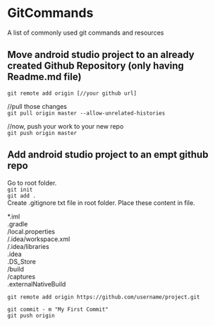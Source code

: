 # GitCommands
A list of commonly used git commands and resources

## Move android studio project to an already created Github Repository (only having Readme.md file)

`git remote add origin [//your github url]`

//pull those changes<br>
`git pull origin master --allow-unrelated-histories`

//now, push your work to your new repo<br>
`git push origin master`

## Add android studio project to an empt github repo
Go to root folder.<br>
`git init`<br>
`git add .`<br>
Create .gitignore txt file in root folder. Place these content in file.<br>

*.iml<br>
.gradle<br>
/local.properties<br>
/.idea/workspace.xml<br>
/.idea/libraries<br>
.idea<br>
.DS_Store<br>
/build<br>
/captures<br>
.externalNativeBuild<br>

`git remote add origin https://github.com/username/project.git`<br>

`git commit - m "My First Commit"`<br>
`git push origin`<br>
